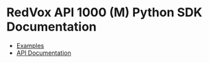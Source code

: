 # RedVox API 1000 (M) Python SDK Documentation

* [Examples](https://redvoxinc.github.io/redvox-sdk/examples/api_m/)
* [API Documentation](https://redvoxinc.github.io/redvox-sdk/v3.0.0a21/api_docs/redvox/index.html)
